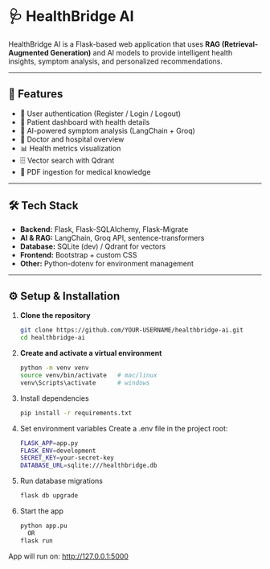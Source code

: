 # 🩺 HealthBridge AI

HealthBridge AI is a Flask-based web application that uses **RAG (Retrieval-Augmented Generation)** and AI models to provide intelligent health insights, symptom analysis, and personalized recommendations.

---

## 🚀 Features
- 🔐 User authentication (Register / Login / Logout)
- 👤 Patient dashboard with health details
- 🤖 AI-powered symptom analysis (LangChain + Groq)
- 🏥 Doctor and hospital overview
- 📊 Health metrics visualization
- 🗄️ Vector search with Qdrant
- 📄 PDF ingestion for medical knowledge

---

## 🛠️ Tech Stack
- **Backend:** Flask, Flask-SQLAlchemy, Flask-Migrate
- **AI & RAG:** LangChain, Groq API, sentence-transformers
- **Database:** SQLite (dev) / Qdrant for vectors
- **Frontend:** Bootstrap + custom CSS
- **Other:** Python-dotenv for environment management

---

## ⚙️ Setup & Installation

1. **Clone the repository**
   ```bash
   git clone https://github.com/YOUR-USERNAME/healthbridge-ai.git
   cd healthbridge-ai

2. **Create and activate a virtual environment**
   ```bash
   python -m venv venv
   source venv/bin/activate   # mac/linux
   venv\Scripts\activate      # windows

3. Install dependencies
   ```bash
   pip install -r requirements.txt

4. Set environment variables
  Create a .env file in the project root:
   ```bash
   FLASK_APP=app.py
   FLASK_ENV=development
   SECRET_KEY=your-secret-key
   DATABASE_URL=sqlite:///healthbridge.db

6. Run database migrations
   ```bash
   flask db upgrade
   
7. Start the app
   ```bash
   python app.pu
     OR
   flask run

App will run on: http://127.0.0.1:5000



